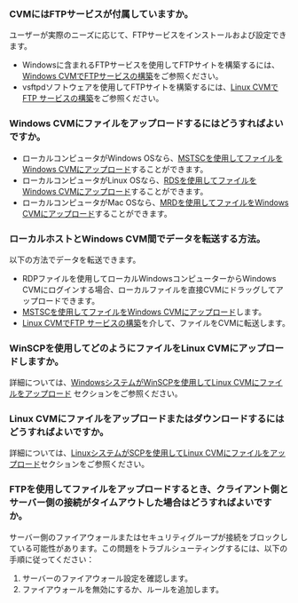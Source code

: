 ### CVMにはFTPサービスが付属していますか。
ユーザーが実際のニーズに応じて、FTPサービスをインストールおよび設定できます。
- Windowsに含まれるFTPサービスを使用してFTPサイトを構築するには、[Windows CVMでFTPサービスの構築](https://intl.cloud.tencent.com/document/product/213/10414)をご参照ください。
- vsftpdソフトウェアを使用してFTPサイトを構築するには、[Linux CVMでFTP サービスの構築](https://intl.cloud.tencent.com/document/product/213/10912)をご参照ください。

### Windows CVMにファイルをアップロードするにはどうすればよいですか。
- ローカルコンピュータがWindows OSなら、[MSTSCを使用してファイルをWindows CVMにアップロード](https://intl.cloud.tencent.com/document/product/213/2761)することができます。   
- ローカルコンピュータがLinux OSなら、[RDSを使用してファイルをWindows CVMにアップロード](https://intl.cloud.tencent.com/document/product/213/34822)することができます。
- ローカルコンピュータがMac OSなら、[MRDを使用してファイルをWindows CVMにアップロード](https://intl.cloud.tencent.com/document/product/213/34820)することができます。

### ローカルホストとWindows CVM間でデータを転送する方法。
以下の方法でデータを転送できます。
- RDPファイルを使用してローカルWindowsコンピューターからWindows CVMにログインする場合、ローカルファイルを直接CVMにドラッグしてアップロードできます。
- [MSTSCを使用してファイルをWindows CVMにアップロード](https://intl.cloud.tencent.com/document/product/213/2761)します。
- [Linux CVMでFTP サービスの構築](https://intl.cloud.tencent.com/document/product/213/10912)を介して、ファイルをCVMに転送します。　

### WinSCPを使用してどのようにファイルをLinux CVMにアップロードしますか。
詳細については、[WindowsシステムがWinSCPを使用してLinux CVMにファイルをアップロード](https://intl.cloud.tencent.com/document/product/213/2131) セクションをご参照ください。　

### Linux CVMにファイルをアップロードまたはダウンロードするにはどうすればよいですか。
詳細については、[LinuxシステムがSCPを使用してLinux CVMにファイルをアップロード](https://intl.cloud.tencent.com/document/product/213/2133)セクションをご参照ください。

### FTPを使用してファイルをアップロードするとき、クライアント側とサーバー側の接続がタイムアウトした場合はどうすればよいですか。
サーバー側のファイアウォールまたはセキュリティグループが接続をブロックしている可能性があります。この問題をトラブルシューティングするには、以下の手順に従ってください：
1. サーバーのファイアウォール設定を確認します。
2. ファイアウォールを無効にするか、ルールを追加します。
